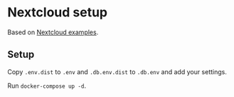 # Nextcloud setup
Based on [Nextcloud examples](https://github.com/nextcloud/docker/tree/master/.examples).

## Setup
Copy ```.env.dist``` to ```.env``` and ```.db.env.dist``` to ```.db.env``` and add your settings.

Run ```docker-compose up -d```.
